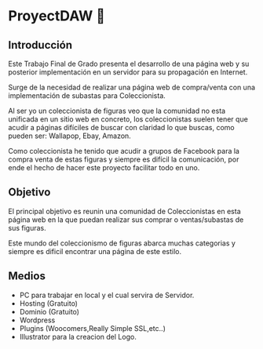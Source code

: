 # ProyectDAW 📖

## Introducción
Este Trabajo Final de Grado presenta el desarrollo de una página web y su posterior
implementación en un servidor para su propagación en Internet. 

Surge de la necesidad de realizar una página web de compra/venta con una implementación 
de subastas para Coleccionista. 

Al ser yo un coleccionista de figuras veo que la comunidad no esta unificada en un 
sitio web en concreto, los coleccionistas suelen tener que acudir a páginas difíciles
de buscar con claridad lo que buscas, como pueden ser: Wallapop, Ebay, Amazon.

Como coleccionista he tenido que acudir a grupos de Facebook para la compra venta de
estas figuras y siempre es difícil la comunicación, por ende el hecho de hacer 
este proyecto facilitar todo en uno.

## Objetivo
El principal objetivo es reunin una comunidad de Coleccionistas en esta página web en
la que puedan realizar sus comprar o ventas/subastas de sus figuras.

Este mundo del coleccionismo de figuras abarca muchas categorias y siempre es dificil 
encontrar una página de este estilo.

## Medios
* PC para trabajar en local y el cual servira de Servidor.
* Hosting (Gratuito)
* Dominio (Gratuito)
* Wordpress
* Plugins (Woocomers,Really Simple SSL,etc..)
* Illustrator para la creacion del Logo.
